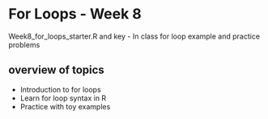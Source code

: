 # For Loops - Week 8 
Week8_for_loops_starter.R and key - In class for loop example and practice problems

## overview of topics
* Introduction to for loops
* Learn for loop syntax in R
* Practice with toy examples
